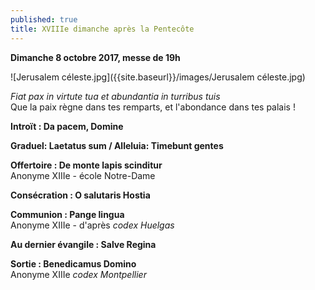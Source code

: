 ```yaml
---
published: true
title: XVIIIe dimanche après la Pentecôte
---
```

**Dimanche 8 octobre 2017, messe de 19h**  

![Jerusalem céleste.jpg]({{site.baseurl}}/images/Jerusalem céleste.jpg)


*Fiat pax in virtute tua et abundantia in turribus tuis*  
Que la paix règne dans tes remparts, et l'abondance dans tes palais !

**Introït : Da pacem, Domine**

**Graduel: Laetatus sum / Alleluia: Timebunt gentes**  

**Offertoire : De monte lapis scinditur**  
Anonyme XIIIe - école Notre-Dame

**Consécration : O salutaris Hostia**

**Communion : Pange lingua**  
Anonyme XIIIe - d'après *codex Huelgas*  

**Au dernier évangile : Salve Regina**  

**Sortie : Benedicamus Domino**  
Anonyme XIIIe *codex Montpellier*
